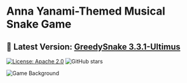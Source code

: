 # Anna Yanami-Themed Musical Snake Game

## **🌟 Latest Version: [GreedySnake 3.3.1-Ultimus](https://github.com/HistoriaNonVult/Yanami-Anna-GreedySnake/releases/tag/v3.3.1-Ultimus)**  

[![License: Apache 2.0](https://img.shields.io/badge/License-Apache%202.0-blue.svg)](https://opensource.org/licenses/Apache-2.0)
![GitHub stars](https://img.shields.io/github/stars/your-username?style=social)

![Game Background](https://github.com/user-attachments/assets/7449dc61-60f4-4778-9bd6-39c3ef89d08b)
